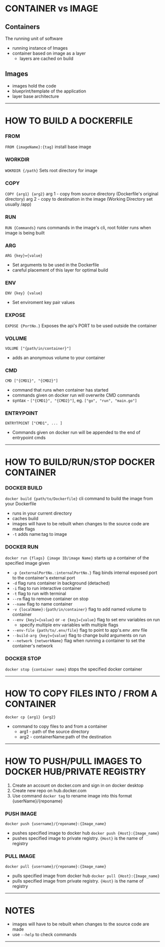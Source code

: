# CONTAINER vs IMAGE

## Containers
The running unit of software
- running instance of Images
- container based on image as a layer
	- layers are cached on build

## Images
- images hold the code
-  blueprint/template of the application
- layer base architecture

---

# HOW TO BUILD A DOCKERFILE

### FROM
`FROM {imageName}:{tag}`
install base image

### WORKDIR
`WOKRDIR {/path}`
Sets root directory for image

### COPY
`COPY {arg1} {arg2}`
arg 1 - copy from source directory (Dockerfile's original directory)
arg 2 - copy to destination in the image (Working Directory set usually /app)

### RUN
`RUN {Commands}`
runs commands in the image's cli, root folder 
runs when image is being built

### ARG
`ARG {key}={value}`
- Set arguments to be used in the Dockerfile
- careful placement of this layer for optimal build

### ENV
`ENV {key} {value}`
- Set enviroment key pair values

### EXPOSE
`EXPOSE {PortNo.}`
Exposes the api's PORT to be used outside the container

### VOLUME
`VOLUME ["{path/in/container}"]`
- adds an anonymous volume to your container

### CMD
`CMD ["{CMD1}", "{CMD2}"]`
- command that runs when container has started
- commands given on docker run will overwrite CMD commands
- syntax - `["{CMD1}", "{CMD2}"]`, eg. `["go", "run", "main.go"]`

### ENTRYPOINT
`ENTRYTPOINT ["CMD1", ... ]`
- Commands given on docker run will be appended to the end of entrypoint cmds


---

# HOW TO BUILD/RUN/STOP DOCKER CONTAINER
### DOCKER BUILD
`docker build {path/to/Dockerfile}`
cli command to build the image from your Dockerfile
 - runs in your current directory
 - caches build
 - images will have to be rebuilt when changes to the source code are made
flags
- `-t` adds name:tag to image

### DOCKER RUN
`docker run {flags} {image ID/image Name}`
starts up a container of the specified image given
 - `-p {externalPortNo.:internalPortNo.}` flag binds internal exposed port to the container's external port
 - `-d` flag runs container in background (detached)
 - `-i` flag to run interactive container
 - `-t` flag to run with terminal
 - `--rm` flag to remove container on stop
 - `--name` flag to name container
 - `-v {localName}:{path/in/container}` flag to add named volume to container
 - `--env {key}={value}`  or `-e {key}={value}` flag to set env variables on run
	 - specify multiple env variables with multiple flags
 - `--env-file {path/to/.env/file}` flag to point to app's.env .env file
 - `--build-arg {key}={value}` flag to change build arguments on run
 - `--network {networkName}` flag when running a container to set the container's network

### DOCKER STOP
`docker stop {container name}`
stops the specified docker container

---

# HOW TO COPY FILES INTO / FROM A CONTAINER
`docker cp {arg1} {arg2}` 
- command to copy files to and from a container
	- arg1 - path of the source directory
	- arg2 - containerName:path of the destination

---

# HOW TO PUSH/PULL IMAGES TO DOCKER HUB/PRIVATE REGISTRY

1. Create an account on docker.com and sign in on docker desktop
2. Create new repo on hub.docker.com
3. Use command `docker tag`  to rename image into this format {userName}/{reponame}

### PUSH IMAGE
`docker push {username}/{reponame}:{Image_name}`
- pushes specified image to docker hub
`docker push {Host}:{Image_name}`
- pushes specified image to private registry. `{Host}` is the name of registry

### PULL IMAGE
`docker pull {username}/{reponame}:{Image_name}`
- pulls specified image from docker hub
`docker pull {Host}:{Image_name}`
- pulls specified image from private registry. `{Host}` is the name of registry

---

# NOTES
- images will have to be rebuilt when changes to the source code are made
- use `--help` to check commands

---
